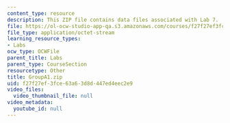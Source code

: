 ```yaml
---
content_type: resource
description: This ZIP file contains data files associated with Lab 7.
file: https://ol-ocw-studio-app-qa.s3.amazonaws.com/courses/f27f27ef3fce63a63d8d447ed4eec2e9_groupA1.zip
file_type: application/octet-stream
learning_resource_types:
- Labs
ocw_type: OCWFile
parent_title: Labs
parent_type: CourseSection
resourcetype: Other
title: GroupA1.zip
uid: f27f27ef-3fce-63a6-3d8d-447ed4eec2e9
video_files:
  video_thumbnail_file: null
video_metadata:
  youtube_id: null
---
```

